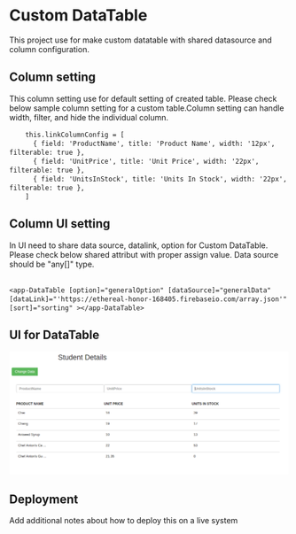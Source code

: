 # Custom DataTable

This project use for make custom datatable with shared datasource and column configuration.

## Column setting

This column setting use for default setting of created table. Please check below sample column setting for a custom table.Column setting can handle width, filter, and hide the individual column.

```
    this.linkColumnConfig = [
      { field: 'ProductName', title: 'Product Name', width: '12px', filterable: true },
      { field: 'UnitPrice', title: 'Unit Price', width: '22px', filterable: true },
      { field: 'UnitsInStock', title: 'Units In Stock', width: '22px', filterable: true },
    ]

```

## Column UI setting

In UI need to share data source, datalink, option for Custom DataTable. Please check below shared attribut with proper assign value. Data source should be "any[]" type.

```

<app-DataTable [option]="generalOption" [dataSource]="generalData" [dataLink]="'https://ethereal-honor-168405.firebaseio.com/array.json'" [sort]="sorting" ></app-DataTable>

```

## UI for DataTable

![ScreenShot](src/test.png)

## Deployment

Add additional notes about how to deploy this on a live system
